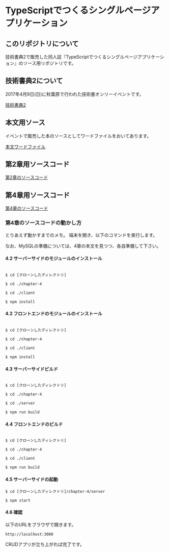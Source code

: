# TypeScriptでつくるシングルページアプリケーション

## このリポジトリについて

技術書典2で販売した同人誌『TypeScriptでつくるシングルページアプリケーション』のソース用リポジトリです。

## 技術書典2について

2017年4月9日(日)に秋葉原で行われた技術書オンリーイベントです。

[技術書典2](https://techbookfest.org/event/tbf02)

## 本文用ソース

イベントで販売した本のソースとしてワードファイルをおいてあります。

[本文ワードファイル](https://github.com/jsuzuki20120311/start-typescript-note/blob/master/book/body.docx)


## 第2章用ソースコード

[第2章のソースコード](https://github.com/jsuzuki20120311/start-typescript-note/tree/master/chapter-2)


## 第4章用ソースコード

[第4章のソースコード](https://github.com/jsuzuki20120311/start-typescript-note/tree/master/chapter-4)

### 第4章のソースコードの動かし方

とりあえず動かすまでのメモ。
端末を開き、以下のコマンドを実行します。

なお、MySQLの準備については、4章の本文を見つつ、各自準備して下さい。

#### 4.2 サーバーサイドのモジュールのインストール

```shell

$ cd [クローンしたディレクトリ]

$ cd ./chapter-4

$ cd ./client

$ npm install

```

#### 4.2 フロントエンドのモジュールのインストール

```shell

$ cd [クローンしたディレクトリ]

$ cd ./chapter-4

$ cd ./client

$ npm install

```


#### 4.3 サーバーサイドビルド


```shell

$ cd [クローンしたディレクトリ]

$ cd ./chapter-4

$ cd ./server

$ npm run build

```

#### 4.4 フロントエンドのビルド


```shell

$ cd [クローンしたディレクトリ]

$ cd ./chapter-4

$ cd ./client

$ npm run build

```

#### 4.5 サーバーサイドの起動

```
$ cd [クローンしたディレクトリ]/chapter-4/server

$ npm start

```


#### 4.6 確認

以下のURLをブラウザで開きます。

```$xslt
http://localhost:3000
```

CRUDアプリが立ち上がれば完了です。
